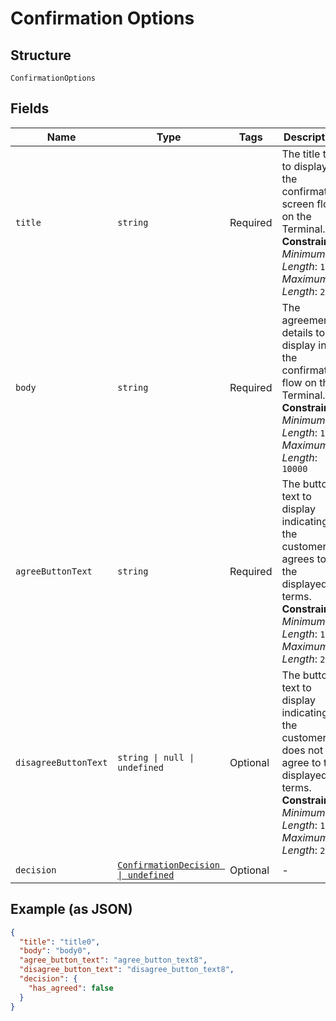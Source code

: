 <!-- Optimized: 2025-10-06 -->
<!-- RPM: 1.6.2.1.1.6.2.1_confirmation-options_20251006 -->
<!-- Session: E2E RPM DNA Application -->
<!-- AOM: RND (Reggie & Dro) -->
<!-- COI: TECHNOLOGY -->
<!-- RPM: HIGH -->
<!-- ACTION: BUILD -->


# Confirmation Options

## Structure

`ConfirmationOptions`

## Fields

| Name | Type | Tags | Description |
|  --- | --- | --- | --- |
| `title` | `string` | Required | The title text to display in the confirmation screen flow on the Terminal.<br>**Constraints**: *Minimum Length*: `1`, *Maximum Length*: `250` |
| `body` | `string` | Required | The agreement details to display in the confirmation flow on the Terminal.<br>**Constraints**: *Minimum Length*: `1`, *Maximum Length*: `10000` |
| `agreeButtonText` | `string` | Required | The button text to display indicating the customer agrees to the displayed terms.<br>**Constraints**: *Minimum Length*: `1`, *Maximum Length*: `250` |
| `disagreeButtonText` | `string \| null \| undefined` | Optional | The button text to display indicating the customer does not agree to the displayed terms.<br>**Constraints**: *Minimum Length*: `1`, *Maximum Length*: `250` |
| `decision` | [`ConfirmationDecision \| undefined`](../../doc/models/confirmation-decision.md) | Optional | - |

## Example (as JSON)

```json
{
  "title": "title0",
  "body": "body0",
  "agree_button_text": "agree_button_text8",
  "disagree_button_text": "disagree_button_text8",
  "decision": {
    "has_agreed": false
  }
}
```

